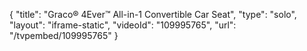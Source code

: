 {
    "title": "Graco&reg; 4Ever&trade; All-in-1 Convertible Car Seat",
    "type": "solo",
    "layout": "iframe-static",
    "videoId": "109995765",
    "url": "\/tvpembed\/109995765"
}